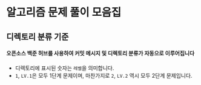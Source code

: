 # 알고리즘 문제 풀이 모음집

## 디렉토리 분류 기준
#### 오픈소스 백준 허브를 사용하여 커밋 메시지 및 디렉토리 분류가 자동으로 이루어집니다
- 디렉토리에 표시된 숫자는 `레벨`을 의미합니다.
- `1`, `LV.1`은 모두 1단계 문제이며, 마찬가지로 `2`, `LV.2` 역시 모두 2단계 문제입니다.
